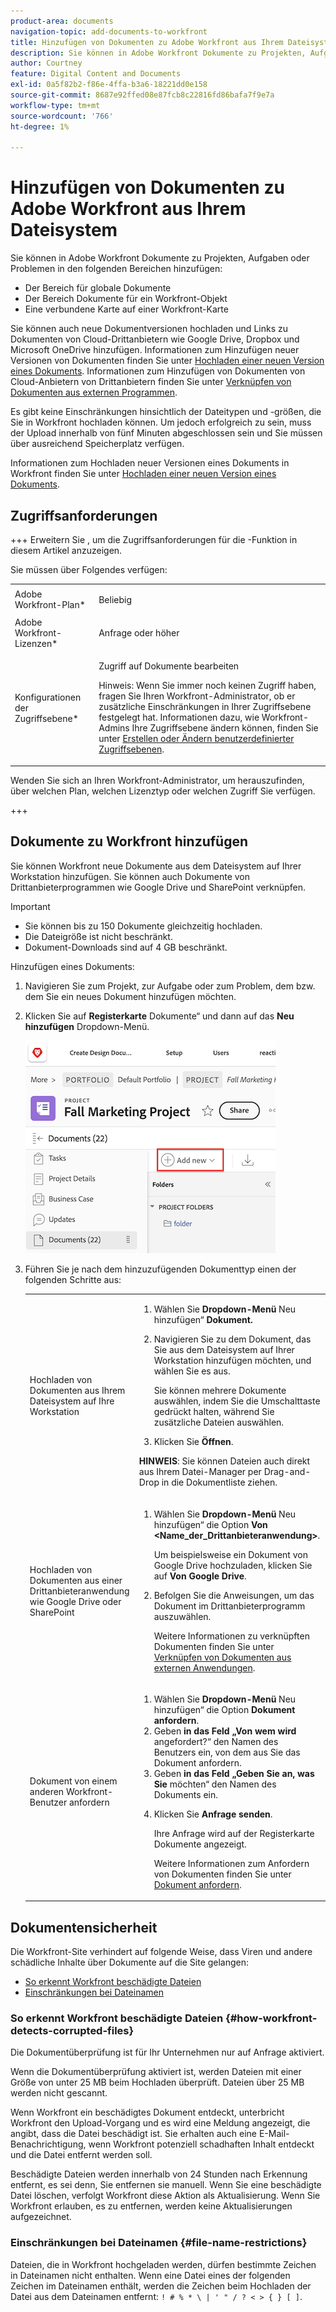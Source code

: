 ```yaml
---
product-area: documents
navigation-topic: add-documents-to-workfront
title: Hinzufügen von Dokumenten zu Adobe Workfront aus Ihrem Dateisystem
description: Sie können in Adobe Workfront Dokumente zu Projekten, Aufgaben oder Problemen in mehreren Bereichen hinzufügen.
author: Courtney
feature: Digital Content and Documents
exl-id: 0a5f82b2-f86e-4ffa-b3a6-18221dd0e158
source-git-commit: 8687e92ffed08e87fcb8c22816fd86bafa7f9e7a
workflow-type: tm+mt
source-wordcount: '766'
ht-degree: 1%

---
```


# Hinzufügen von Dokumenten zu Adobe Workfront aus Ihrem Dateisystem

Sie können in Adobe Workfront Dokumente zu Projekten, Aufgaben oder Problemen in den folgenden Bereichen hinzufügen:

* Der Bereich für globale Dokumente
* Der Bereich Dokumente für ein Workfront-Objekt
* Eine verbundene Karte auf einer Workfront-Karte

Sie können auch neue Dokumentversionen hochladen und Links zu Dokumenten von Cloud-Drittanbietern wie Google Drive, Dropbox und Microsoft OneDrive hinzufügen. Informationen zum Hinzufügen neuer Versionen von Dokumenten finden Sie unter [Hochladen einer neuen Version eines Dokuments](../../documents/managing-documents/upload-new-document-version.md). Informationen zum Hinzufügen von Dokumenten von Cloud-Anbietern von Drittanbietern finden Sie unter [Verknüpfen von Dokumenten aus externen Programmen](../../documents/adding-documents-to-workfront/link-documents-from-external-apps.md).

Es gibt keine Einschränkungen hinsichtlich der Dateitypen und -größen, die Sie in Workfront hochladen können. Um jedoch erfolgreich zu sein, muss der Upload innerhalb von fünf Minuten abgeschlossen sein und Sie müssen über ausreichend Speicherplatz verfügen.

Informationen zum Hochladen neuer Versionen eines Dokuments in Workfront finden Sie unter [Hochladen einer neuen Version eines Dokuments](../../documents/managing-documents/upload-new-document-version.md).

## Zugriffsanforderungen

+++ Erweitern Sie , um die Zugriffsanforderungen für die -Funktion in diesem Artikel anzuzeigen.

Sie müssen über Folgendes verfügen:

<table style="table-layout:auto"> 
 <col> 
 <col> 
 <tbody> 
  <tr> 
   <td role="rowheader">Adobe Workfront-Plan*</td> 
   <td> <p> Beliebig</p> </td> 
  </tr> 
  <tr> 
   <td role="rowheader">Adobe Workfront-Lizenzen*</td> 
   <td> <p>Anfrage oder höher</p> </td> 
  </tr> 
  <tr> 
   <td role="rowheader">Konfigurationen der Zugriffsebene*</td> 
   <td> <p>Zugriff auf Dokumente bearbeiten</p> <p>Hinweis: Wenn Sie immer noch keinen Zugriff haben, fragen Sie Ihren Workfront-Administrator, ob er zusätzliche Einschränkungen in Ihrer Zugriffsebene festgelegt hat. Informationen dazu, wie Workfront-Admins Ihre Zugriffsebene ändern können, finden Sie unter <a href="../../administration-and-setup/add-users/configure-and-grant-access/create-modify-access-levels.md" class="MCXref xref">Erstellen oder Ändern benutzerdefinierter Zugriffsebenen</a>.</p> </td> 
  </tr> 
 </tbody> 
</table>

Wenden Sie sich an Ihren Workfront-Administrator, um herauszufinden, über welchen Plan, welchen Lizenztyp oder welchen Zugriff Sie verfügen.

+++

## Dokumente zu Workfront hinzufügen

Sie können Workfront neue Dokumente aus dem Dateisystem auf Ihrer Workstation hinzufügen. Sie können auch Dokumente von Drittanbieterprogrammen wie Google Drive und SharePoint verknüpfen.

>[!IMPORTANT]
>
>* Sie können bis zu 150 Dokumente gleichzeitig hochladen.
>* Die Dateigröße ist nicht beschränkt.
>* Dokument-Downloads sind auf 4 GB beschränkt.

Hinzufügen eines Dokuments:

1. Navigieren Sie zum Projekt, zur Aufgabe oder zum Problem, dem bzw. dem Sie ein neues Dokument hinzufügen möchten.
1. Klicken Sie auf **Registerkarte** Dokumente“ und dann auf das **Neu hinzufügen** Dropdown-Menü.

   ![](assets/add-new-doc.png)

1. Führen Sie je nach dem hinzuzufügenden Dokumenttyp einen der folgenden Schritte aus:

   <table style="table-layout:auto"> 
    <col> 
    <col> 
    <tbody> 
     <tr> 
      <td role="rowheader">Hochladen von Dokumenten aus Ihrem Dateisystem auf Ihre Workstation</td> 
      <td> 
       <ol> 
        <li value="1">Wählen Sie <strong> Dropdown-Menü </strong>Neu hinzufügen“ <strong>Dokument.</strong></li> 
        <li value="2"> <p>Navigieren Sie zu dem Dokument, das Sie aus dem Dateisystem auf Ihrer Workstation hinzufügen möchten, und wählen Sie es aus.<br></p> <p>Sie können mehrere Dokumente auswählen, indem Sie die Umschalttaste gedrückt halten, während Sie zusätzliche Dateien auswählen.</p> </li> 
        <li value="3">Klicken Sie <strong>Öffnen</strong>.</li> 
       </ol> 
       <p><b>HINWEIS</b>: Sie können Dateien auch direkt aus Ihrem Datei-Manager per Drag-and-Drop in die Dokumentliste ziehen.</td> 
     </tr> 
     <tr> 
      <td role="rowheader">Hochladen von Dokumenten aus einer Drittanbieteranwendung wie Google Drive oder SharePoint</td> 
      <td> 
       <ol> 
        <li value="1"> <p>Wählen Sie <strong> Dropdown-Menü </strong>Neu hinzufügen“ die Option <strong>Von &lt;Name_der_Drittanbieteranwendung&gt;</strong>.</p> <p>Um beispielsweise ein Dokument von Google Drive hochzuladen, klicken Sie auf <strong>Von Google Drive</strong>.</p> </li> 
        <li value="2"> <p>Befolgen Sie die Anweisungen, um das Dokument im Drittanbieterprogramm auszuwählen.<br></p> <p>Weitere Informationen zu verknüpften Dokumenten finden Sie unter <a href="../../documents/adding-documents-to-workfront/link-documents-from-external-apps.md" class="MCXref xref">Verknüpfen von Dokumenten aus externen Anwendungen</a>.</p> </li> 
       </ol> </td> 
     </tr> 
     <tr> 
      <td role="rowheader">Dokument von einem anderen Workfront-Benutzer anfordern</td> 
      <td> 
       <ol> 
        <li value="1">Wählen Sie <strong> Dropdown-Menü </strong>Neu hinzufügen“ die Option <strong>Dokument anfordern</strong>.</li> 
        <li value="2">Geben <strong> in das Feld „Von wem wird </strong> angefordert?“ den Namen des Benutzers ein, von dem aus Sie das Dokument anfordern.</li> 
        <li value="3">Geben <strong> in das Feld „Geben Sie an, was Sie </strong> möchten“ den Namen des Dokuments ein.</li> 
        <li value="4"> <p>Klicken Sie <strong>Anfrage senden</strong>.</p> <p>Ihre Anfrage wird auf der Registerkarte Dokumente angezeigt.</p> <p>Weitere Informationen zum Anfordern von Dokumenten finden Sie unter <a href="../../documents/adding-documents-to-workfront/request-a-document.md" class="MCXref xref">Dokument anfordern</a>.</p> </li> 
       </ol> </td> 
     </tr> 
    </tbody> 
   </table>

## Dokumentensicherheit

Die Workfront-Site verhindert auf folgende Weise, dass Viren und andere schädliche Inhalte über Dokumente auf die Site gelangen:

* [So erkennt Workfront beschädigte Dateien](#how-workfront-detects-corrupted-files)
* [Einschränkungen bei Dateinamen](#file-name-restrictions)

### So erkennt Workfront beschädigte Dateien {#how-workfront-detects-corrupted-files}

Die Dokumentüberprüfung ist für Ihr Unternehmen nur auf Anfrage aktiviert.

Wenn die Dokumentüberprüfung aktiviert ist, werden Dateien mit einer Größe von unter 25 MB beim Hochladen überprüft. Dateien über 25 MB werden nicht gescannt.

Wenn Workfront ein beschädigtes Dokument entdeckt, unterbricht Workfront den Upload-Vorgang und es wird eine Meldung angezeigt, die angibt, dass die Datei beschädigt ist. Sie erhalten auch eine E-Mail-Benachrichtigung, wenn Workfront potenziell schadhaften Inhalt entdeckt und die Datei entfernt werden soll.

Beschädigte Dateien werden innerhalb von 24 Stunden nach Erkennung entfernt, es sei denn, Sie entfernen sie manuell. Wenn Sie eine beschädigte Datei löschen, verfolgt Workfront diese Aktion als Aktualisierung. Wenn Sie Workfront erlauben, es zu entfernen, werden keine Aktualisierungen aufgezeichnet.

### Einschränkungen bei Dateinamen {#file-name-restrictions}

Dateien, die in Workfront hochgeladen werden, dürfen bestimmte Zeichen in Dateinamen nicht enthalten. Wenn eine Datei eines der folgenden Zeichen im Dateinamen enthält, werden die Zeichen beim Hochladen der Datei aus dem Dateinamen entfernt: `! # % * \ | ' " / ? < > { } [ ]`.
